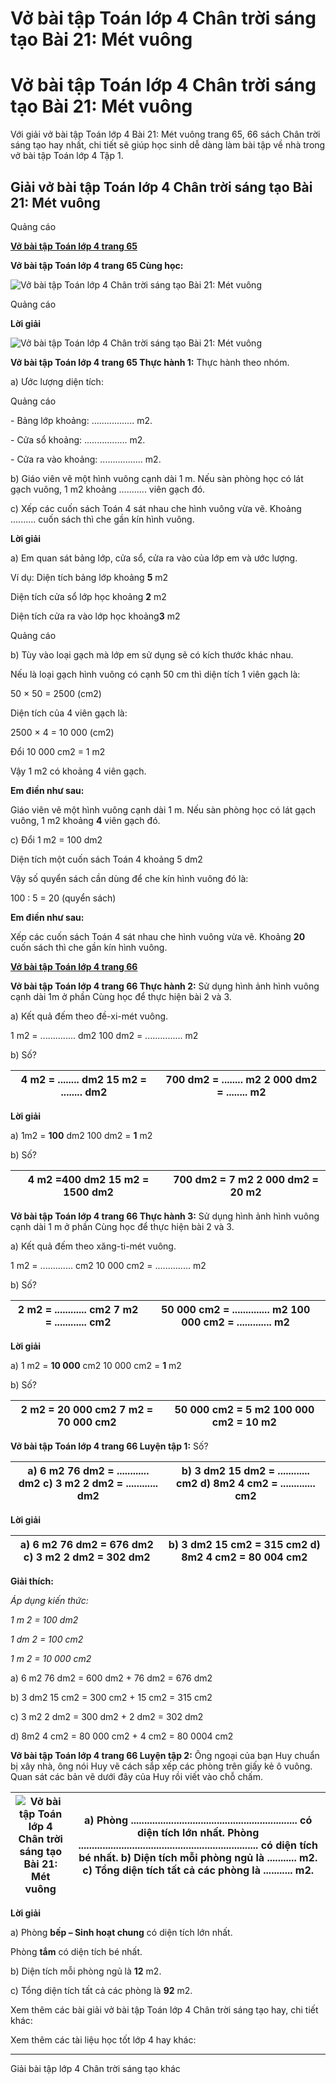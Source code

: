 # Vở bài tập Toán lớp 4 Chân trời sáng tạo Bài 21: Mét vuông

# Vở bài tập Toán lớp 4 Chân trời sáng tạo Bài 21: Mét vuông

Với giải vở bài tập Toán lớp 4 Bài 21: Mét vuông trang 65, 66 sách Chân trời sáng tạo hay nhất, chi tiết sẽ giúp học sinh dễ dàng làm bài tập về nhà trong vở bài tập Toán lớp 4 Tập 1.

## Giải vở bài tập Toán lớp 4 Chân trời sáng tạo Bài 21: Mét vuông

Quảng cáo

[**Vở bài tập Toán lớp 4 trang 65**](https://vietjack.com/vbt-toan-4-ct/vbt-toan-lop-4-trang-65-chan-troi.jsp)

**Vở bài tập Toán lớp 4 trang 65 Cùng học:**

![Vở bài tập Toán lớp 4 Chân trời sáng tạo Bài 21: Mét vuông](https://vietjack.com/vbt-toan-4-ct/images/bai-21-met-vuong.PNG)

Quảng cáo

**Lời giải**

![Vở bài tập Toán lớp 4 Chân trời sáng tạo Bài 21: Mét vuông](https://vietjack.com/vbt-toan-4-ct/images/bai-21-met-vuong-1.PNG)

**Vở bài tập Toán lớp 4 trang 65 Thực hành 1:** Thực hành theo nhóm.

a) Ước lượng diện tích:

Quảng cáo

\- Bảng lớp khoảng: ................. m2.

\- Cửa sổ khoảng: ................. m2.

\- Cửa ra vào khoảng: ................. m2.

b) Giáo viên vẽ một hình vuông cạnh dài 1 m. Nếu sàn phòng học có lát gạch vuông, 1 m2 khoảng ........... viên gạch đó.

c) Xếp các cuốn sách Toán 4 sát nhau che hình vuông vừa vẽ. Khoảng .......... cuốn sách thì che gần kín hình vuông.

**Lời giải**

a) Em quan sát bảng lớp, cửa sổ, cửa ra vào của lớp em và ước lượng.

Ví dụ: Diện tích bảng lớp khoảng **5** m2

Diện tích cửa sổ lớp học khoảng **2** m2

Diện tích cửa ra vào lớp học khoảng**3** m2

Quảng cáo

b) Tùy vào loại gạch mà lớp em sử dụng sẽ có kích thước khác nhau.

Nếu là loại gạch hình vuông có cạnh 50 cm thì diện tích 1 viên gạch là: 

50 × 50 = 2500 (cm2)

Diện tích của 4 viên gạch là:

2500 × 4 = 10 000 (cm2)

Đổi 10 000 cm2 = 1 m2 

Vậy 1 m2 có khoảng 4 viên gạch.

**Em điền như sau:**

Giáo viên vẽ một hình vuông cạnh dài 1 m. Nếu sàn phòng học có lát gạch vuông, 1 m2 khoảng **4** viên gạch đó.

c) Đổi 1 m2 = 100 dm2

Diện tích một cuốn sách Toán 4 khoảng 5 dm2

Vậy số quyển sách cần dùng để che kín hình vuông đó là:

100 : 5 = 20 (quyển sách)

**Em điền như sau:**

Xếp các cuốn sách Toán 4 sát nhau che hình vuông vừa vẽ. Khoảng **20** cuốn sách thì che gần kín hình vuông.

[**Vở bài tập Toán lớp 4 trang 66**](https://vietjack.com/vbt-toan-4-ct/vbt-toan-lop-4-trang-66-chan-troi.jsp)

**Vở bài tập Toán lớp 4 trang 66 Thực hành 2:** Sử dụng hình ảnh hình vuông cạnh dài 1m ở phần Cùng học để thực hiện bài 2 và 3.

a) Kết quả đếm theo đề-xi-mét vuông.

1 m2 = .............. dm2 100 dm2 = ............... m2

b) Số?

4 m2 = ........ dm2 15 m2 = ........ dm2 |  700 dm2 = ........ m2 2 000 dm2 = ........ m2  
---|---  
  
**Lời giải**

a) 1m2 = **100** dm2 100 dm2 = **1** m2

b) Số?

4 m2 =**400** dm2 15 m2 = **1500** dm2 |  700 dm2 = **7** m2 2 000 dm2 = **20** m2  
---|---  
  
**Vở bài tập Toán lớp 4 trang 66 Thực hành 3:** Sử dụng hình ảnh hình vuông cạnh dài 1 m ở phần Cùng học để thực hiện bài 2 và 3.

a) Kết quả đếm theo xăng-ti-mét vuông.

1 m2 = ............. cm2  10 000 cm2 = .............. m2

b) Số?

2 m2 = ............ cm2 7 m2 = ............ cm2 |  50 000 cm2 = .............. m2 100 000 cm2 = ............. m2  
---|---  
  
**Lời giải**

a) 1 m2 = **10 000** cm2  10 000 cm2 = **1** m2

b) Số?

2 m2 = **20 000** cm2 7 m2 = **70 000** cm2 |  50 000 cm2 = **5** m2 100 000 cm2 = **10** m2  
---|---  
  
**Vở bài tập Toán lớp 4 trang 66 Luyện tập 1:** Số?

a) 6 m2 76 dm2 = ............ dm2 c) 3 m2 2 dm2 = ............ dm2 |  b) 3 dm2 15 dm2 = ............ cm2 d) 8m2 4 cm2 = ............. cm2  
---|---  
  
**Lời giải**

a) 6 m2 76 dm2 = **676** dm2 c) 3 m2 2 dm2 = **302** dm2 |  b) 3 dm2 15 cm2 = **315** cm2 d) 8m2 4 cm2 = **80 004** cm2  
---|---  
  
**Giải thích:**

_Áp dụng kiến thức:_

_1 m 2 = 100 dm2_

_1 dm 2 = 100 cm2_

_1 m 2 = 10 000 cm2_

a) 6 m2 76 dm2 = 600 dm2 \+ 76 dm2 = 676 dm2

b) 3 dm2 15 cm2 = 300 cm2 \+ 15 cm2 = 315 cm2

c) 3 m2 2 dm2 = 300 dm2 \+ 2 dm2 = 302 dm2

d) 8m2 4 cm2 = 80 000 cm2 \+ 4 cm2 = 80 0004 cm2

**Vở bài tập Toán lớp 4 trang 66 Luyện tập 2:** Ông ngoại của bạn Huy chuẩn bị xây nhà, ông nói Huy vẽ cách sắp xếp các phòng trên giấy kẻ ô vuông. Quan sát các bản vẽ dưới đây của Huy rồi viết vào chỗ chấm.

![Vở bài tập Toán lớp 4 Chân trời sáng tạo Bài 21: Mét vuông](https://vietjack.com/vbt-toan-4-ct/images/bai-21-met-vuong-2.PNG) |  a) Phòng .............................................................. có diện tích lớn nhất. Phòng ................................................................... có diện tích bé nhất. b) Diện tích mỗi phòng ngủ là ........... m2. c) Tổng diện tích tất cả các phòng là ........... m2.  
---|---  
  
**Lời giải**

a) Phòng **bếp – Sinh hoạt chung** có diện tích lớn nhất.

Phòng **tắm** có diện tích bé nhất.

b) Diện tích mỗi phòng ngủ là **12** m2.

c) Tổng diện tích tất cả các phòng là **92** m2.

Xem thêm các bài giải vở bài tập Toán lớp 4 Chân trời sáng tạo hay, chi tiết khác:

Xem thêm các tài liệu học tốt lớp 4 hay khác:

* * *

Giải bài tập lớp 4 Chân trời sáng tạo khác
